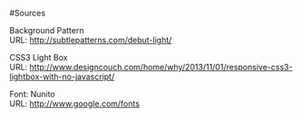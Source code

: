 #Sources

Background Pattern <br>
URL: http://subtlepatterns.com/debut-light/

CSS3 Light Box <br>
URL: http://www.designcouch.com/home/why/2013/11/01/responsive-css3-lightbox-with-no-javascript/

Font: Nunito <br>
URL: http://www.google.com/fonts


